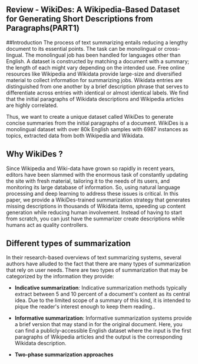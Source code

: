 ## Review - WikiDes: A Wikipedia-Based Dataset for Generating Short Descriptions from Paragraphs(PART1)
##Introduction
The process of text summarizing entails reducing a lengthy document to its essential points. The task can be monolingual or cross-lingual. The monolingual job has been handled for languages other than English. A dataset is constructed by matching a document with a summary; the length of each might vary depending on the intended use. Free online resources like Wikipedia and Wikidata provide large-size and diversified material to collect information for summarizing jobs. Wikidata entries are distinguished from one another by a brief description phrase that serves to differentiate across entries with identical or almost identical labels. We find that the initial paragraphs of Wikidata descriptions and Wikipedia articles are highly correlated.

Thus, we want to create a unique dataset called WikiDes to generate concise summaries from the initial paragraphs of a document. WikiDes is a monolingual dataset with over 80k English samples with 6987 instances as topics, extracted data from both Wikipedia and Wikidata.

## Why WikiDes ?

Since Wikipedia and Wiki-data have grown so rapidly in recent years, editors have been slammed with the enormous task of constantly updating the site with fresh material, tailoring it to the needs of its users, and monitoring its large database of information.
So, using natural language processing and deep learning to address these issues is critical. In this paper, we provide a WikiDes-trained summarization strategy that generates missing descriptions in thousands of Wikidata items, speeding up content generation while reducing human involvement. Instead of having to start from scratch, you can just have the summarizer create descriptions while humans act as quality controllers.

## Different types of summarization

In their research-based overviews of text summarizing systems, several authors have alluded to the fact that there are many types of summarization that rely on user needs. There are two types of summarization that may be categorized by the information they provide:

- **Indicative summarization**: Indicative summarization methods typically extract between 5 and 10 percent of a document's content as its central idea. Due to the limited scope of a summary of this kind, it is intended to pique the reader's interest enough to keep them reading..

- **Informative summarization**: Informative summarization systems provide a brief version that may stand in for the original document. Here, you can find a publicly-accessible English dataset where the input is the first paragraphs of Wikipedia articles and the output is the corresponding Wikidata description.

- **Two-phase summarization approaches**
